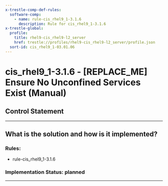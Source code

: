 ```yaml
---
x-trestle-comp-def-rules:
  software-comp:
    - name: rule-cis_rhel9_1-3.1.6
      description: Rule for cis_rhel9_1-3.1.6
x-trestle-global:
  profile:
    title: rhel9-cis_rhel9-l2_server
    href: trestle://profiles/rhel9-cis_rhel9-l2_server/profile.json
  sort-id: cis_rhel9_1-03.01.06
---
```


# cis_rhel9_1-3.1.6 - \[REPLACE_ME\] Ensure No Unconfined Services Exist (Manual)

## Control Statement

______________________________________________________________________

## What is the solution and how is it implemented?

<!-- For implementation status enter one of: implemented, partial, planned, alternative, not-applicable -->

<!-- Note that the list of rules under ### Rules: is read-only and changes will not be captured after assembly to JSON -->

<!-- Add control implementation description here for control: cis_rhel9_1-3.1.6 -->

### Rules:

  - rule-cis_rhel9_1-3.1.6

### Implementation Status: planned

______________________________________________________________________
